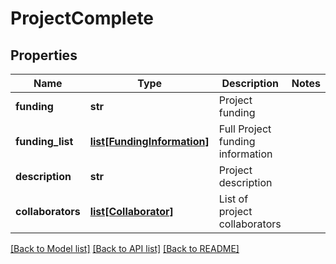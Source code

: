 # ProjectComplete

## Properties
Name | Type | Description | Notes
------------ | ------------- | ------------- | -------------
**funding** | **str** | Project funding | 
**funding_list** | [**list[FundingInformation]**](FundingInformation.md) | Full Project funding information | 
**description** | **str** | Project description | 
**collaborators** | [**list[Collaborator]**](Collaborator.md) | List of project collaborators | 

[[Back to Model list]](../README.md#documentation-for-models) [[Back to API list]](../README.md#documentation-for-api-endpoints) [[Back to README]](../README.md)


